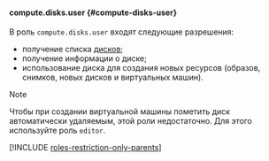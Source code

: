#### compute.disks.user {#compute-disks-user}

В роль `compute.disks.user` входят следующие разрешения:

- получение списка [дисков](../compute/concepts/disk.md);
- получение информации о диске;
- использование диска для создания новых ресурсов (образов, снимков, новых дисков и виртуальных машин).

> [!NOTE]
>
> Чтобы при создании виртуальной машины пометить диск автоматически удаляемым, этой роли недостаточно. Для этого используйте роль `editor`.

[!INCLUDE [roles-restriction-only-parents](iam/roles-restriction-only-parents.md)]